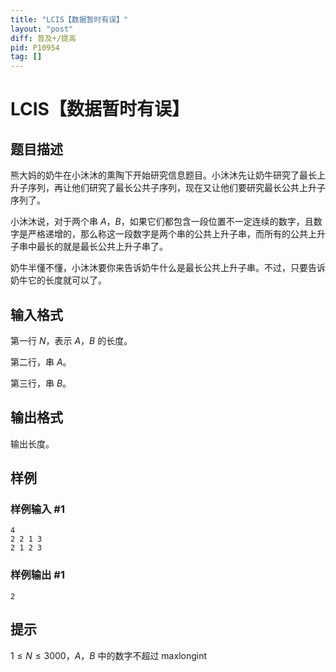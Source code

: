 ```yaml
---
title: "LCIS【数据暂时有误】"
layout: "post"
diff: 普及+/提高
pid: P10954
tag: []
---
```

# LCIS【数据暂时有误】
## 题目描述

熊大妈的奶牛在小沐沐的熏陶下开始研究信息题目。小沐沐先让奶牛研究了最长上升子序列，再让他们研究了最长公共子序列，现在又让他们要研究最长公共上升子序列了。

小沐沐说，对于两个串 $A$，$B$，如果它们都包含一段位置不一定连续的数字，且数字是严格递增的，那么称这一段数字是两个串的公共上升子串，而所有的公共上升子串中最长的就是最长公共上升子串了。
    
奶牛半懂不懂，小沐沐要你来告诉奶牛什么是最长公共上升子串。不过，只要告诉奶牛它的长度就可以了。
## 输入格式

第一行 $N$，表示 $A$，$B$ 的长度。

第二行，串 $A$。

第三行，串 $B$。
## 输出格式

输出长度。
## 样例

### 样例输入 #1
```
4
2 2 1 3
2 1 2 3
```
### 样例输出 #1
```
2
```
## 提示

$1\le N \le 3000$，$A$，$B$ 中的数字不超过 maxlongint
